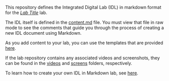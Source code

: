 ﻿<!--
TODO: Replace "Lab Title" with the actual title of the lab, and
"http://hyperlink.to.lab" with a hyperlink to the lab in the LMS, and then
remove the italic enclosures surrounding the hyperlink.
-->
This repository defines the Integrated Digital Lab (IDL) in markdown format for
the *[Lab Title](http://hyperlink.to.lab)* lab.

The IDL itself is defined in the [content.md](/content.md) file. You must view that
file in raw mode to see the comments that guide you through the process of
creating a new IDL document using Markdown.

As you add content to your lab, you can use the templates that are provided
[here](https://github.com/LearnOnDemandSystems/idl-md/blob/master/templates).

If the lab repository contains any associated videos and screenshots, they can
be found in the [videos](/videos) and [screens](/screens) folders, respectively.

To learn how to create your own IDL in Markdown lab, see
[here](https://github.com/LearnOnDemandSystems/idl-md).